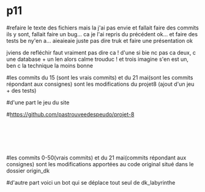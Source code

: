 # p11

#refaire le texte des fichiers mais la j'ai pas envie et fallait faire des commits ils y sont, fallait faire un bug... ca je l'ai repris du précédent ok... et faire des tests be ny'en a... aieaieaie juste pas dire truk et faire une présentation ok

jviens de refléchir faut vraiment pas dire ca ! d'une si bie nc pas ca deux, c une database + un len alors calme trouduc ! et trois imagine s'en est un, ben c la technique la moins bonne

#les commits du 15 (sont les vrais commits) et du 21 mai(sont les commits répondant aux consignes) sont les modifications du projet8 (ajout d'un jeu + des tests)

#d'une part le jeu du site

#https://github.com/pastrouveedespeudo/projet-8


<br><br><br><br>


#les commits 0-50(vrais commits) et du 21 mai(commits répondant aux consignes) sont les modifications apportées au code original situé dans le dossier origin_dk


#d'autre part voici un bot qui se déplace tout seul de dk_labyrinthe


